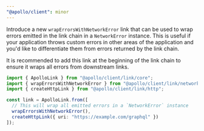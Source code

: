 ```yaml
---
"@apollo/client": minor
---
```


Introduce a new `wrapErrorsWithNetworkError` link that can be used to wrap errors emitted in the link chain in a `NetworkError` instance. This is useful if your application throws custom errors in other areas of the application and you'd like to differentiate them from errors returned by the link chain.

It is recommended to add this link at the beginning of the link chain to ensure it wraps all errors from downstream links.

```ts
import { ApolloLink } from "@apollo/client/link/core";
import { wrapErrorsWithNetworkError } from "@apollo/client/link/network-error";
import { createHttpLink } from "@apollo/client/link/http";

const link = ApolloLink.from([
  // This will wrap all emitted errors in a `NetworkError` instance
  wrapErrorsWithNetworkError(),
  createHttpLink({ uri: "https://example.com/graphql" })
]);
```

